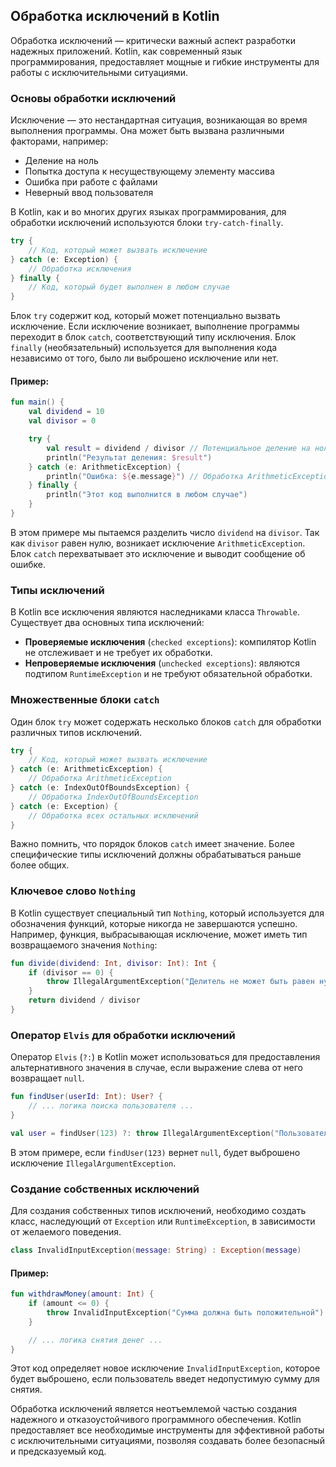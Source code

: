 ## Обработка исключений в Kotlin

Обработка исключений — критически важный аспект разработки надежных приложений. Kotlin, как современный язык программирования, предоставляет мощные и гибкие инструменты для работы с исключительными ситуациями.

### Основы обработки исключений

Исключение — это нестандартная ситуация, возникающая во время выполнения программы. Она может быть вызвана различными факторами, например:

* Деление на ноль
* Попытка доступа к несуществующему элементу массива
* Ошибка при работе с файлами
* Неверный ввод пользователя

В Kotlin, как и во многих других языках программирования, для обработки исключений используются блоки `try-catch-finally`.

```kotlin
try {
    // Код, который может вызвать исключение
} catch (e: Exception) {
    // Обработка исключения
} finally {
    // Код, который будет выполнен в любом случае
}
```

Блок `try` содержит код, который может потенциально вызвать исключение. Если исключение возникает, выполнение программы переходит в блок `catch`, соответствующий типу исключения. Блок `finally` (необязательный) используется для выполнения кода независимо от того, было ли выброшено исключение или нет.

#### Пример:

```kotlin
fun main() {
    val dividend = 10
    val divisor = 0

    try {
        val result = dividend / divisor // Потенциальное деление на ноль
        println("Результат деления: $result") 
    } catch (e: ArithmeticException) {
        println("Ошибка: ${e.message}") // Обработка ArithmeticException
    } finally {
        println("Этот код выполнится в любом случае")
    }
}
```

В этом примере мы пытаемся разделить число `dividend` на `divisor`. Так как `divisor` равен нулю, возникает исключение `ArithmeticException`. Блок `catch` перехватывает это исключение и выводит сообщение об ошибке.

### Типы исключений

В Kotlin все исключения являются наследниками класса `Throwable`. Существует два основных типа исключений:

* **Проверяемые исключения** (`checked exceptions`): компилятор Kotlin не отслеживает и не требует их обработки. 
* **Непроверяемые исключения** (`unchecked exceptions`):  являются подтипом `RuntimeException` и не требуют обязательной обработки.

### Множественные блоки `catch`

Один блок `try` может содержать несколько блоков `catch` для обработки различных типов исключений.

```kotlin
try {
    // Код, который может вызвать исключение
} catch (e: ArithmeticException) {
    // Обработка ArithmeticException
} catch (e: IndexOutOfBoundsException) {
    // Обработка IndexOutOfBoundsException
} catch (e: Exception) {
    // Обработка всех остальных исключений
}
```

Важно помнить, что порядок блоков `catch` имеет значение. Более специфические типы исключений должны обрабатываться раньше более общих.

### Ключевое слово `Nothing`

В Kotlin существует специальный тип `Nothing`, который используется для обозначения функций, которые никогда не завершаются успешно. Например, функция, выбрасывающая исключение, может иметь тип возвращаемого значения `Nothing`:

```kotlin
fun divide(dividend: Int, divisor: Int): Int {
    if (divisor == 0) {
        throw IllegalArgumentException("Делитель не может быть равен нулю")
    }
    return dividend / divisor
}
```

### Оператор `Elvis` для обработки исключений

Оператор `Elvis` (`?:`) в Kotlin может использоваться для предоставления альтернативного значения в случае, если выражение слева от него возвращает `null`. 

```kotlin
fun findUser(userId: Int): User? {
    // ... логика поиска пользователя ...
}

val user = findUser(123) ?: throw IllegalArgumentException("Пользователь не найден")
```

В этом примере, если `findUser(123)` вернет `null`, будет выброшено исключение `IllegalArgumentException`. 

### Создание собственных исключений

Для создания собственных типов исключений, необходимо создать класс, наследующий от `Exception` или `RuntimeException`, в зависимости от желаемого поведения.

```kotlin
class InvalidInputException(message: String) : Exception(message)
```

#### Пример:

```kotlin
fun withdrawMoney(amount: Int) {
    if (amount <= 0) {
        throw InvalidInputException("Сумма должна быть положительной")
    }

    // ... логика снятия денег ...
}
```

Этот код определяет новое исключение `InvalidInputException`, которое будет выброшено, если пользователь введет недопустимую сумму для снятия.


Обработка исключений является неотъемлемой частью создания надежного и отказоустойчивого программного обеспечения. Kotlin предоставляет все необходимые инструменты для эффективной работы с исключительными ситуациями, позволяя создавать более безопасный и предсказуемый код. 
